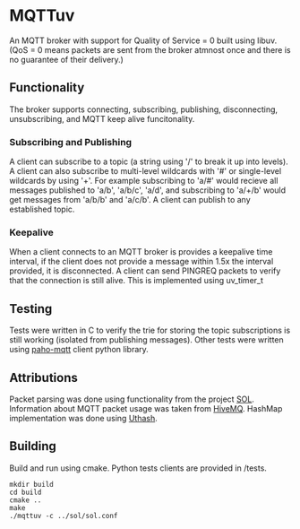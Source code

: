 # MQTTuv
An MQTT broker with support for Quality of Service = 0 built using libuv. (QoS = 0 means packets are sent from the broker atmnost once and there is no guarantee of their delivery.)

## Functionality
The broker supports connecting, subscribing, publishing, disconnecting, unsubscribing, and MQTT keep alive funcitonality. 

### Subscribing and Publishing
A client can subscribe to a topic (a string using '/' to break it up into levels). A client can also subscribe to multi-level wildcards with '#' or single-level wildcards by using '+'. 
For example subscribing to 'a/#' would recieve all messages published to 'a/b', 'a/b/c', 'a/d', and subscribing to 'a/+/b' would get messages from 'a/b/b' and 'a/c/b'. A client can publish to any established topic. 

### Keepalive 
When a client connects to an MQTT broker is provides a keepalive time interval, if the client does not provide a message within 1.5x the interval provided, it is disconnected. A client can send PINGREQ packets to verify that the connection is still alive. This is implemented using uv_timer_t

## Testing
Tests were written in C to verify the trie for storing the topic subscriptions is still working (isolated from publishing messages). Other tests were written using [paho-mqtt](https://pypi.org/project/paho-mqtt/) client python library. 

## Attributions
Packet parsing was done using functionality from the project [SOL](https://github.com/codepr/sol/tree/tutorial). Information about MQTT packet usage was taken from [HiveMQ](https://www.hivemq.com/). HashMap implementation was done using [Uthash](https://troydhanson.github.io/uthash/). 

## Building
Build and run using cmake. Python tests clients are provided in /tests. 

```
mkdir build
cd build
cmake ..
make 
./mqttuv -c ../sol/sol.conf
```

